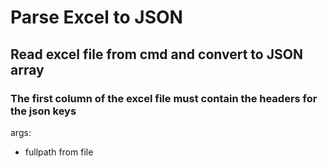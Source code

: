 # Parse Excel to JSON

## Read excel file from cmd and convert to JSON array

### The first column of the excel file must contain the headers for the json keys

args: 
- fullpath from file
